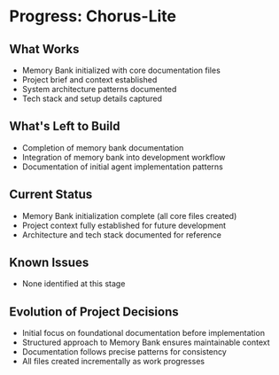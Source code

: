 # **Progress: Chorus-Lite**

## **What Works**
- Memory Bank initialized with core documentation files
- Project brief and context established
- System architecture patterns documented
- Tech stack and setup details captured

## **What's Left to Build**
- Completion of memory bank documentation
- Integration of memory bank into development workflow
- Documentation of initial agent implementation patterns

## **Current Status**
- Memory Bank initialization complete (all core files created)
- Project context fully established for future development
- Architecture and tech stack documented for reference

## **Known Issues**
- None identified at this stage

## **Evolution of Project Decisions**
- Initial focus on foundational documentation before implementation
- Structured approach to Memory Bank ensures maintainable context
- Documentation follows precise patterns for consistency
- All files created incrementally as work progresses
